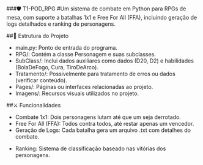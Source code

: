 ###🛡️ T1-POD_RPG
#Um sistema de combate em Python para RPGs de mesa, com suporte a batalhas 1x1 e Free For All (FFA), incluindo geração de logs detalhados e ranking de personagens.

##📁 Estrutura do Projeto
- main.py: Ponto de entrada do programa.
- RPG/: Contém a classe Personagem e suas subclasses.
- SubClass/: Inclui dados auxiliares como dados (D20, D2) e habilidades (BolaDeFogo, Cura, TiroDeArco).
- Tratamento/: Possivelmente para tratamento de erros ou dados (verificar conteúdo).
- Pages/: Páginas ou interfaces relacionadas ao projeto.
- Imagens/: Recursos visuais utilizados no projeto.

##⚔️ Funcionalidades
- Combate 1x1: Dois personagens lutam até que um seja derrotado.
- Free For All (FFA): Todos contra todos, até restar apenas um vencedor.
- Geração de Logs: Cada batalha gera um arquivo .txt com detalhes do combate.
+ Ranking: Sistema de classificação baseado nas vitórias dos personagens.